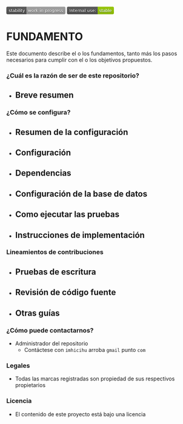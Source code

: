 ![stability-work_in_progress](images/Badges/stability-work_in_progress.png)
![internaluse-green](images/Badges/internal_use_Stable.png)
# FUNDAMENTO #

Este documento describe el o los fundamentos, tanto más los pasos necesarios para cumplir con el o los objetivos propuestos.

### ¿Cuál es la razón de ser de este repositorio? ###
* Breve resumen
  - 

### ¿Cómo se configura?
* Resumen de la configuración
  - 
* Configuración
  - 
* Dependencias
  - 
* Configuración de la base de datos
  - 
* Como ejecutar las pruebas
  - 
* Instrucciones de implementación
  -

### Lineamientos de contribuciones
* Pruebas de escritura
  - 
* Revisión de código fuente
  - 
* Otras guías
  -

### ¿Cómo puede contactarnos?
* Administrador del repositorio
    - Contáctese con `imhicihu` arroba `gmail` punto `com`
   
### Legales
* Todas las marcas registradas son propiedad de sus respectivos propietarios

### Licencia
* El contenido de este proyecto está bajo una licencia 
